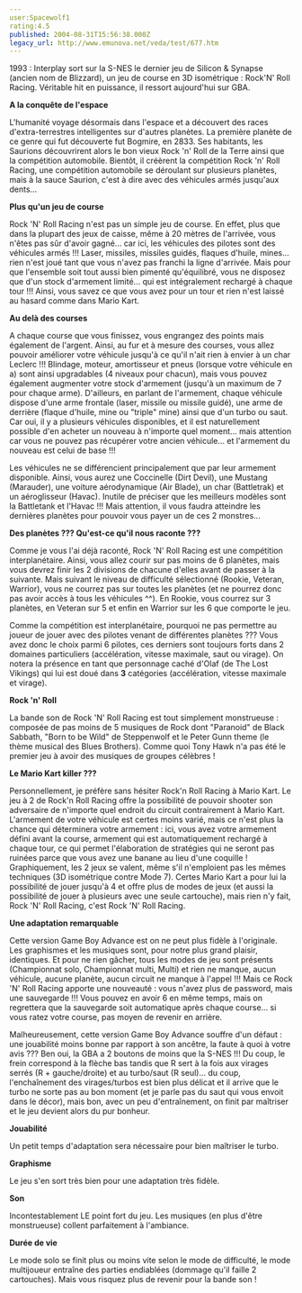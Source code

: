 ```yaml
---
user:Spacewolf1
rating:4.5
published: 2004-08-31T15:56:38.000Z
legacy_url: http://www.emunova.net/veda/test/677.htm
---
```

1993 : Interplay sort sur la S-NES le dernier jeu de Silicon & Synapse (ancien nom de Blizzard), un jeu de course en 3D isométrique : Rock'N' Roll Racing. Véritable hit en puissance, il ressort aujourd'hui sur GBA.  

  

**A la conquête de l'espace**  

L'humanité voyage désormais dans l'espace et a découvert des races d'extra-terrestres intelligentes sur d'autres planètes. La première planète de ce genre qui fut découverte fut Bogmire, en 2833\. Ses habitants, les Saurions découvrirent alors le bon vieux Rock 'n' Roll de la Terre ainsi que la compétition automobile. Bientôt, il créèrent la compétition Rock 'n' Roll Racing, une compétition automobile se déroulant sur plusieurs planètes, mais à la sauce Saurion, c'est à dire avec des véhicules armés jusqu'aux dents...  

  

**Plus qu'un jeu de course**  

Rock 'N' Roll Racing n'est pas un simple jeu de course. En effet, plus que dans la plupart des jeux de caisse, même à 20 mètres de l'arrivée, vous n'êtes pas sûr d'avoir gagné... car ici, les véhicules des pilotes sont des véhicules armés !!! Laser, missiles, missiles guidés, flaques d'huile, mines... rien n'est joué tant que vous n'avez pas franchi la ligne d'arrivée. Mais pour que l'ensemble soit tout aussi bien pimenté qu'équilibré, vous ne disposez que d'un stock d'armement limité... qui est intégralement rechargé à chaque tour !!! Ainsi, vous savez ce que vous avez pour un tour et rien n'est laissé au hasard comme dans Mario Kart.  

  

**Au delà des courses**  

A chaque course que vous finissez, vous engrangez des points mais également de l'argent. Ainsi, au fur et à mesure des courses, vous allez pouvoir améliorer votre véhicule jusqu'à ce qu'il n'ait rien à envier à un char Leclerc !!! Blindage, moteur, amortisseur et pneus (lorsque votre véhicule en a) sont ainsi upgradables (4 niveaux pour chacun), mais vous pouvez également augmenter votre stock d'armement (jusqu'à un maximum de 7 pour chaque arme). D'ailleurs, en parlant de l'armement, chaque véhicule dispose d'une arme frontale (laser, missile ou missile guidé), une arme de derrière (flaque d'huile, mine ou "triple" mine) ainsi que d'un turbo ou saut. Car oui, il y a plusieurs véhicules disponibles, et il est naturellement possible d'en acheter un nouveau à n'importe quel moment... mais attention car vous ne pouvez pas récupérer votre ancien véhicule... et l'armement du nouveau est celui de base !!!  

Les véhicules ne se différencient principalement que par leur armement disponible. Ainsi, vous aurez une Coccinelle (Dirt Devil), une Mustang (Marauder), une voiture aérodynamique (Air Blade), un char (Battletrak) et un aéroglisseur (Havac). Inutile de préciser que les meilleurs modèles sont la Battletank et l'Havac !!! Mais attention, il vous faudra atteindre les dernières planètes pour pouvoir vous payer un de ces 2 monstres...  

  

**Des planètes ??? Qu'est-ce qu'il nous raconte ???**  

Comme je vous l'ai déjà raconté, Rock 'N' Roll Racing est une compétition interplanétaire. Ainsi, vous allez courir sur pas moins de 6 planètes, mais vous devrez finir les 2 divisions de chacune d'elles avant de passer à la suivante. Mais suivant le niveau de difficulté sélectionné (Rookie, Veteran, Warrior), vous ne courrez pas sur toutes les planètes (et ne pourrez donc pas avoir accès à tous les véhicules ^^). En Rookie, vous courrez sur 3 planètes, en Veteran sur 5 et enfin en Warrior sur les 6 que comporte le jeu.  

Comme la compétition est interplanétaire, pourquoi ne pas permettre au joueur de jouer avec des pilotes venant de différentes planètes ??? Vous avez donc le choix parmi 6 pilotes, ces derniers sont toujours forts dans 2 domaines particuliers (accélération, vitesse maximale, saut ou virage). On notera la présence en tant que personnage caché d'Olaf (de The Lost Vikings) qui lui est doué dans **3** catégories (accélération, vitesse maximale et virage).  

  

**Rock 'n' Roll**  

La bande son de Rock 'N' Roll Racing est tout simplement monstrueuse : composée de pas moins de 5 musiques de Rock dont "Paranoid" de Black Sabbath, "Born to be Wild" de Steppenwolf et le Peter Gunn theme (le thème musical des Blues Brothers). Comme quoi Tony Hawk n'a pas été le premier jeu à avoir des musiques de groupes célèbres !  

  

**Le Mario Kart killer ???**  

Personnellement, je préfère sans hésiter Rock'n Roll Racing à Mario Kart. Le jeu à 2 de Rock'n Roll Racing offre la possibilité de pouvoir shooter son adversaire de n'importe quel endroit du circuit contrairement à Mario Kart. L'armement de votre véhicule est certes moins varié, mais ce n'est plus la chance qui déterminera votre armement : ici, vous avez votre armement défini avant la course, armement qui est automatiquement rechargé à chaque tour, ce qui permet l'élaboration de stratégies qui ne seront pas ruinées parce que vous avez une banane au lieu d'une coquille ! Graphiquement, les 2 jeux se valent, même s'il n'emploient pas les mêmes techniques (3D isométrique contre Mode 7). Certes Mario Kart a pour lui la possibilité de jouer jusqu'à 4 et offre plus de modes de jeux (et aussi la possibilité de jouer à plusieurs avec une seule cartouche), mais rien n'y fait, Rock 'N' Roll Racing, c'est Rock 'N' Roll Racing.  

  

**Une adaptation remarquable**  

Cette version Game Boy Advance est on ne peut plus fidèle à l'originale. Les graphismes et les musiques sont, pour notre plus grand plaisir, identiques. Et pour ne rien gâcher, tous les modes de jeu sont présents (Championnat solo, Championnat multi, Multi) et rien ne manque, aucun véhicule, aucune planète, aucun circuit ne manque à l'appel !!! Mais ce Rock 'N' Roll Racing apporte une nouveauté : vous n'avez plus de password, mais une sauvegarde !!! Vous pouvez en avoir 6 en même temps, mais on regrettera que la sauvegarde soit automatique après chaque course... si vous ratez votre course, pas moyen de revenir en arrière.  

Malheureusement, cette version Game Boy Advance souffre d'un défaut : une jouabilité moins bonne par rapport à son ancêtre, la faute à quoi à votre avis ??? Ben oui, la GBA a 2 boutons de moins que la S-NES !!! Du coup, le frein correspond à la flèche bas tandis que R sert à la fois aux virages serrés (R + gauche/droite) et au turbo/saut (R seul)... du coup, l'enchaînement des virages/turbos est bien plus délicat et il arrive que le turbo ne sorte pas au bon moment (et je parle pas du saut qui vous envoit dans le décor), mais bon, avec un peu d'entraînement, on finit par maîtriser et le jeu devient alors du pur bonheur.  

  

  

**Jouabilité**  

Un petit temps d'adaptation sera nécessaire pour bien maîtriser le turbo.  

**Graphisme**  

Le jeu s'en sort très bien pour une adaptation très fidèle.  

**Son**  

Incontestablement LE point fort du jeu. Les musiques (en plus d'être monstrueuse) collent parfaitement à l'ambiance.  

**Durée de vie**  

Le mode solo se finit plus ou moins vite selon le mode de difficulté, le mode multijoueur entraîne des parties endiablées (dommage qu'il faille 2 cartouches). Mais vous risquez plus de revenir pour la bande son !
